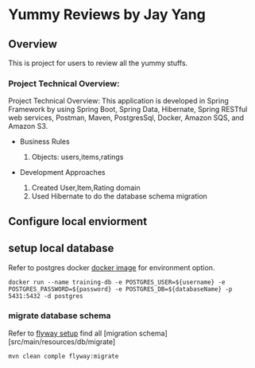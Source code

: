 # Yummy Reviews by Jay Yang
## Overview
This is project for users to review all the yummy stuffs.

### Project Technical Overview:
Project Technical Overview:
This application is developed in Spring Framework by using Spring Boot, Spring Data, Hibernate, Spring RESTful web services, Postman, Maven, PostgresSql, Docker, Amazon SQS, and Amazon S3.
* Business Rules
    1. Objects: users,items,ratings

* Development Approaches
    
    1. Created User,Item,Rating domain
    1. Used Hibernate to do the database schema migration
    

## Configure local enviorment
## setup local database
Refer to postgres docker [docker image](https://hub.docker.com/_/postgres) for environment option.
```$xslt
docker run --name training-db -e POSTGRES_USER=${username} -e POSTGRES_PASSWORD=${password} -e POSTGRES_DB=${databaseName} -p 5431:5432 -d postgres
```
### migrate database schema
Refer to [flyway setup](https://flywaydb.org/documentation/migrations) find all [migration schema][src/main/resources/db/migrate]
```$xslt
mvn clean comple flyway:migrate
```